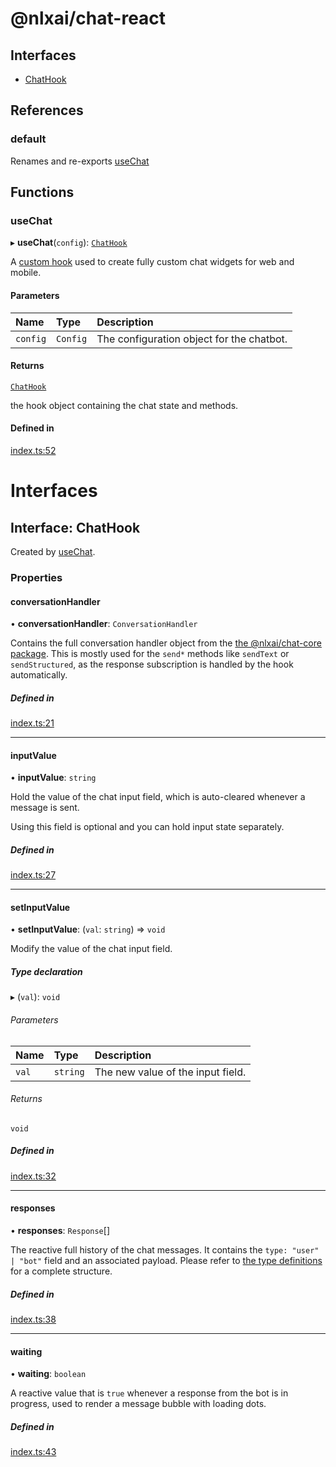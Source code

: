 
<a name="readmemd"></a>

# @nlxai/chat-react

## Interfaces

- [ChatHook](#interfaceschathookmd)

## References

### default

Renames and re-exports [useChat](#usechat)

## Functions

### useChat

▸ **useChat**(`config`): [`ChatHook`](#interfaceschathookmd)

A [custom hook](https://react.dev/learn/reusing-logic-with-custom-hooks)
used to create fully custom chat widgets for web and mobile.

#### Parameters

| Name | Type | Description |
| :------ | :------ | :------ |
| `config` | `Config` | The configuration object for the chatbot. |

#### Returns

[`ChatHook`](#interfaceschathookmd)

the hook object containing the chat state and methods.

#### Defined in

[index.ts:52](https://github.com/nlxai/sdk/blob/e92c6c48369da0688f12542ba524ad339d6d78f7/packages/chat-react/src/index.ts#L52)


<a name="indexmd"></a>


# Interfaces


<a name="interfaceschathookmd"></a>

## Interface: ChatHook

Created by [useChat](#usechat).

### Properties

#### conversationHandler

• **conversationHandler**: `ConversationHandler`

Contains the full conversation handler object from the [the @nlxai/chat-core package](https://github.com/nlxai/chat-sdk/blob/master/packages/chat-core/README.md).
This is mostly used for the `send*` methods like `sendText` or `sendStructured`, as the response subscription is
handled by the hook automatically.

##### Defined in

[index.ts:21](https://github.com/nlxai/sdk/blob/e92c6c48369da0688f12542ba524ad339d6d78f7/packages/chat-react/src/index.ts#L21)

___

#### inputValue

• **inputValue**: `string`

Hold the value of the chat input field, which is auto-cleared whenever a message is sent.

Using this field is optional and you can hold input state separately.

##### Defined in

[index.ts:27](https://github.com/nlxai/sdk/blob/e92c6c48369da0688f12542ba524ad339d6d78f7/packages/chat-react/src/index.ts#L27)

___

#### setInputValue

• **setInputValue**: (`val`: `string`) => `void`

Modify the value of the chat input field.

##### Type declaration

▸ (`val`): `void`

###### Parameters

| Name | Type | Description |
| :------ | :------ | :------ |
| `val` | `string` | The new value of the input field. |

###### Returns

`void`

##### Defined in

[index.ts:32](https://github.com/nlxai/sdk/blob/e92c6c48369da0688f12542ba524ad339d6d78f7/packages/chat-react/src/index.ts#L32)

___

#### responses

• **responses**: `Response`[]

The reactive full history of the chat messages.
It contains the `type: "user" | "bot"` field and an associated payload.
Please refer to [the type definitions](https://developers.nlx.ai/headless-api-reference#response) for a complete structure.

##### Defined in

[index.ts:38](https://github.com/nlxai/sdk/blob/e92c6c48369da0688f12542ba524ad339d6d78f7/packages/chat-react/src/index.ts#L38)

___

#### waiting

• **waiting**: `boolean`

A reactive value that is `true` whenever a response from the bot is in progress, used to render a message
bubble with loading dots.

##### Defined in

[index.ts:43](https://github.com/nlxai/sdk/blob/e92c6c48369da0688f12542ba524ad339d6d78f7/packages/chat-react/src/index.ts#L43)
